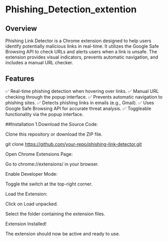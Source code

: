 # Phishing_Detection_extention

## Overview
Phishing Link Detector is a Chrome extension designed to help users identify potentially malicious links in real-time. It utilizes the Google Safe Browsing API to check URLs and alerts users when a link is unsafe. The extension provides visual indicators, prevents automatic navigation, and includes a manual URL checker.

## Features
✅ Real-time phishing detection when hovering over links.
✅ Manual URL checking through the popup interface.
✅ Prevents automatic navigation to phishing sites.
✅ Detects phishing links in emails (e.g., Gmail).
✅ Uses Google Safe Browsing API for accurate threat analysis.
✅ Toggleable functionality via the popup interface.

##Installation
1.Download the Source Code:

Clone this repository or download the ZIP file.

git clone https://github.com/your-repo/phishing-link-detector.git

Open Chrome Extensions Page:

Go to chrome://extensions/ in your browser.

Enable Developer Mode:

Toggle the switch at the top-right corner.

Load the Extension:

Click on Load unpacked.

Select the folder containing the extension files.

Extension Installed!

The extension should now be active and ready to use.
